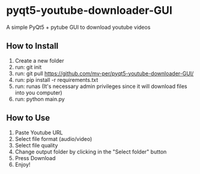 # pyqt5-youtube-downloader-GUI
A simple PyQt5 + pytube GUI to download youtube videos

## How to Install

1. Create a new folder
2. run: git init
3. run: git pull https://github.com/mv-per/pyqt5-youtube-downloader-GUI/
4. run: pip install -r requirements.txt
5. run: runas (It's necessary admin privileges since it will download files into you computer)
7. run: python main.py

## How to Use

1. Paste Youtube URL 
2. Select file format (audio/video)
3. Select file quality
4. Change output folder by clicking in the "Select folder" button
5. Press Download
6. Enjoy!
